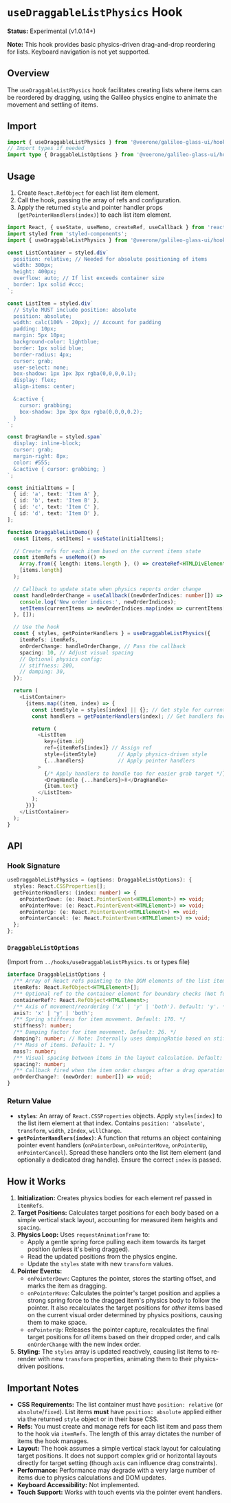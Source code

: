 # `useDraggableListPhysics` Hook

**Status:** Experimental (v1.0.14+)

**Note:** This hook provides basic physics-driven drag-and-drop reordering for lists. Keyboard navigation is not yet supported.

## Overview

The `useDraggableListPhysics` hook facilitates creating lists where items can be reordered by dragging, using the Galileo physics engine to animate the movement and settling of items.

## Import

```typescript
import { useDraggableListPhysics } from '@veerone/galileo-glass-ui/hooks';
// Import types if needed
import type { DraggableListOptions } from '@veerone/galileo-glass-ui/hooks'; // Or directly from types file
```

## Usage

1.  Create `React.RefObject` for each list item element.
2.  Call the hook, passing the array of refs and configuration.
3.  Apply the returned `style` and pointer handler props (`getPointerHandlers(index)`) to each list item element.

```typescript
import React, { useState, useMemo, createRef, useCallback } from 'react';
import styled from 'styled-components';
import { useDraggableListPhysics } from '@veerone/galileo-glass-ui/hooks';

const ListContainer = styled.div`
  position: relative; // Needed for absolute positioning of items
  width: 300px;
  height: 400px;
  overflow: auto; // If list exceeds container size
  border: 1px solid #ccc;
`;

const ListItem = styled.div`
  // Style MUST include position: absolute
  position: absolute;
  width: calc(100% - 20px); // Account for padding
  padding: 10px;
  margin: 5px 10px;
  background-color: lightblue;
  border: 1px solid blue;
  border-radius: 4px;
  cursor: grab;
  user-select: none;
  box-shadow: 1px 1px 3px rgba(0,0,0,0.1);
  display: flex;
  align-items: center;

  &:active {
    cursor: grabbing;
    box-shadow: 3px 3px 8px rgba(0,0,0,0.2);
  }
`;

const DragHandle = styled.span`
  display: inline-block;
  cursor: grab;
  margin-right: 8px;
  color: #555;
  &:active { cursor: grabbing; }
`;

const initialItems = [
  { id: 'a', text: 'Item A' },
  { id: 'b', text: 'Item B' },
  { id: 'c', text: 'Item C' },
  { id: 'd', text: 'Item D' },
];

function DraggableListDemo() {
  const [items, setItems] = useState(initialItems);

  // Create refs for each item based on the current items state
  const itemRefs = useMemo(() => 
    Array.from({ length: items.length }, () => createRef<HTMLDivElement>()), 
    [items.length]
  );

  // Callback to update state when physics reports order change
  const handleOrderChange = useCallback((newOrderIndices: number[]) => {
    console.log('New order indices:', newOrderIndices);
    setItems(currentItems => newOrderIndices.map(index => currentItems[index]));
  }, []);

  // Use the hook
  const { styles, getPointerHandlers } = useDraggableListPhysics({
    itemRefs: itemRefs, 
    onOrderChange: handleOrderChange, // Pass the callback
    spacing: 10, // Adjust visual spacing
    // Optional physics config:
    // stiffness: 200,
    // damping: 30,
  });

  return (
    <ListContainer>
      {items.map((item, index) => {
        const itemStyle = styles[index] || {}; // Get style for current index
        const handlers = getPointerHandlers(index); // Get handlers for current index

        return (
          <ListItem 
            key={item.id} 
            ref={itemRefs[index]} // Assign ref
            style={itemStyle}       // Apply physics-driven style
            {...handlers}           // Apply pointer handlers
          >
            {/* Apply handlers to handle too for easier grab target */}
            <DragHandle {...handlers}>⠿</DragHandle> 
            {item.text}
          </ListItem>
        );
      })}
    </ListContainer>
  );
}
```

## API

### Hook Signature

```typescript
useDraggableListPhysics = (options: DraggableListOptions): {
  styles: React.CSSProperties[];
  getPointerHandlers: (index: number) => {
    onPointerDown: (e: React.PointerEvent<HTMLElement>) => void;
    onPointerMove: (e: React.PointerEvent<HTMLElement>) => void;
    onPointerUp: (e: React.PointerEvent<HTMLElement>) => void;
    onPointerCancel: (e: React.PointerEvent<HTMLElement>) => void;
  };
};
```

### `DraggableListOptions`

(Import from `../hooks/useDraggableListPhysics.ts` or types file)

```typescript
interface DraggableListOptions {
  /** Array of React refs pointing to the DOM elements of the list items. */
  itemRefs: React.RefObject<HTMLElement>[]; 
  /** Optional ref to the container element for boundary checks (Not fully implemented yet). */
  containerRef?: React.RefObject<HTMLElement>;
  /** Axis of movement/reordering ('x' | 'y' | 'both'). Default: 'y'. */
  axis?: 'x' | 'y' | 'both'; 
  /** Spring stiffness for item movement. Default: 170. */
  stiffness?: number;
  /** Damping factor for item movement. Default: 26. */
  damping?: number; // Note: Internally uses dampingRatio based on stiffness/mass
  /** Mass of items. Default: 1. */
  mass?: number;
  /** Visual spacing between items in the layout calculation. Default: 10. */
  spacing?: number; 
  /** Callback fired when the item order changes after a drag operation. Receives an array of the new indices. */
  onOrderChange?: (newOrder: number[]) => void; 
}
```

### Return Value

- **`styles`**: An array of `React.CSSProperties` objects. Apply `styles[index]` to the list item element at that index. Contains `position: 'absolute'`, `transform`, `width`, `zIndex`, `willChange`.
- **`getPointerHandlers(index)`**: A function that returns an object containing pointer event handlers (`onPointerDown`, `onPointerMove`, `onPointerUp`, `onPointerCancel`). Spread these handlers onto the list item element (and optionally a dedicated drag handle). Ensure the correct `index` is passed.

## How it Works

1.  **Initialization:** Creates physics bodies for each element ref passed in `itemRefs`.
2.  **Target Positions:** Calculates target positions for each body based on a simple vertical stack layout, accounting for measured item heights and `spacing`.
3.  **Physics Loop:** Uses `requestAnimationFrame` to:
    *   Apply a gentle spring force pulling each item towards its target position (unless it's being dragged).
    *   Read the updated positions from the physics engine.
    *   Update the `styles` state with new `transform` values.
4.  **Pointer Events:**
    *   `onPointerDown`: Captures the pointer, stores the starting offset, and marks the item as dragging.
    *   `onPointerMove`: Calculates the pointer's target position and applies a strong spring force to the dragged item's physics body to follow the pointer. It also recalculates the target positions for *other* items based on the current visual order determined by physics positions, causing them to make space.
    *   `onPointerUp`: Releases the pointer capture, recalculates the final target positions for *all* items based on their dropped order, and calls `onOrderChange` with the new index order.
5.  **Styling:** The `styles` array is updated reactively, causing list items to re-render with new `transform` properties, animating them to their physics-driven positions.

## Important Notes

- **CSS Requirements:** The list container must have `position: relative` (or `absolute`/`fixed`). List items **must** have `position: absolute` applied either via the returned `style` object or in their base CSS.
- **Refs:** You must create and manage refs for each list item and pass them to the hook via `itemRefs`. The length of this array dictates the number of items the hook manages.
- **Layout:** The hook assumes a simple vertical stack layout for calculating target positions. It does not support complex grid or horizontal layouts directly for target setting (though `axis` can influence drag constraints).
- **Performance:** Performance may degrade with a very large number of items due to physics calculations and DOM updates.
- **Keyboard Accessibility:** Not implemented.
- **Touch Support:** Works with touch events via the pointer event handlers. 
